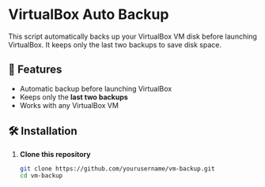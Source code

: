 # VirtualBox Auto Backup

This script automatically backs up your VirtualBox VM disk before launching VirtualBox. It keeps only the last two backups to save disk space.

## 🚀 Features
- Automatic backup before launching VirtualBox
- Keeps only the **last two backups**
- Works with any VirtualBox VM

## 🛠️ Installation

1. **Clone this repository**
   ```sh
   git clone https://github.com/yourusername/vm-backup.git
   cd vm-backup
